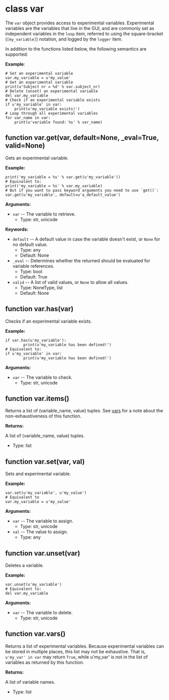 <div class="ClassDoc YAMLDoc" id="var" markdown="1">

# class __var__

The `var` object provides access to experimental variables.
Experimental variables are the variables that live in the GUI, and are
commonly set as independent variables in the `loop` item, referred
to using the square-bracket (`[my_variable]`) notation, and logged by
the `logger` item.

In addition to the functions listed below, the following semantics are
supported:

__Example__:

~~~ .python
# Set an experimental variable
var.my_variable = u'my_value'
# Get an experimental variable
print(u'Subject nr = %d' % var.subject_nr)
# Delete (unset) an experimental variable
del var.my_variable
# Check if an experimental variable exists
if u'my_variable' in var:
    print(u'my_variable exists!')
# Loop through all experimental variables
for var_name in var:
    print(u'variable found: %s' % var_name)
~~~

<div class="FunctionDoc YAMLDoc" id="var-get" markdown="1">

## function __var\.get__\(var, default=None, \_eval=True, valid=None\)

Gets an experimental variable.

__Example:__

~~~ .python
print('my_variable = %s' % var.get(u'my_variable'))
# Equivalent to:
print('my_variable = %s' % var.my_variable)
# But if you want to pass keyword arguments you need to use `get()`:
var.get(u'my_variable', default=u'a_default_value')
~~~

__Arguments:__

- `var` -- The variable to retrieve.
	- Type: str, unicode

__Keywords:__

- `default` -- A default value in case the variable doesn't exist, or `None` for no default value.
	- Type: any
	- Default: None
- `_eval` -- Determines whether the returned should be evaluated for variable references.
	- Type: bool
	- Default: True
- `valid` -- A list of valid values, or `None` to allow all values.
	- Type: NoneType, list
	- Default: None

</div>

[var.get]: #var-get
[get]: #var-get

<div class="FunctionDoc YAMLDoc" id="var-has" markdown="1">

## function __var\.has__\(var\)

Checks if an experimental variable exists.

__Example:__

~~~ .python
if var.has(u'my_variable'):
        print(u'my_variable has been defined!')
# Equivalent to:
if u'my_variable' in var:
        print(u'my_variable has been defined!')
~~~

__Arguments:__

- `var` -- The variable to check.
	- Type: str, unicode

</div>

[var.has]: #var-has
[has]: #var-has

<div class="FunctionDoc YAMLDoc" id="var-items" markdown="1">

## function __var\.items__\(\)

Returns a list of (variable_name, value) tuples. See [vars] for a note about the non-exhaustiveness of this function.

__Returns:__

A list of (variable_name, value) tuples.

- Type: list

</div>

[var.items]: #var-items
[items]: #var-items

<div class="FunctionDoc YAMLDoc" id="var-set" markdown="1">

## function __var\.set__\(var, val\)

Sets and experimental variable.

__Example:__

~~~ .python
var.set(u'my_variable', u'my_value')
# Equivalent to
var.my_variable = u'my_value'
~~~

__Arguments:__

- `var` -- The variable to assign.
	- Type: str, unicode
- `val` -- The value to assign.
	- Type: any

</div>

[var.set]: #var-set
[set]: #var-set

<div class="FunctionDoc YAMLDoc" id="var-unset" markdown="1">

## function __var\.unset__\(var\)

Deletes a variable.

__Example:__

~~~ .python
var.unset(u'my_variable')
# Equivalent to:
del var.my_variable
~~~

__Arguments:__

- `var` -- The variable to delete.
	- Type: str, unicode

</div>

[var.unset]: #var-unset
[unset]: #var-unset

<div class="FunctionDoc YAMLDoc" id="var-vars" markdown="1">

## function __var\.vars__\(\)

Returns a list of experimental variables. Because experimental variables can be stored in multiple places, this list may not be exhaustive. That is, `u'my_var' in var` may return `True`, while u'my_var' is not in the list of variables as returned by this function.

__Returns:__

A list of variable names.

- Type: list

</div>

[var.vars]: #var-vars
[vars]: #var-vars

</div>

[var]: #var


